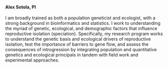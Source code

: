 
#### Alex Sotola, PI

I am broadly trained as both a population geneticist and ecologist, with a strong background in bioinformatics and statistics. 
I work to understanding the myriad of genetic, ecological, and demographic factors that influence reproductive isolation (speciation). 
Specifically, my research program works to understand the genetic basis and ecological drivers of reproductive isolation, 
test the importance of barriers to gene flow, and assess the consequences of introgression by integrating population and 
quantitative genetics and ecological principals in tandem with field work and experimental approaches.
